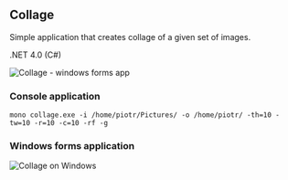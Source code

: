 ## Collage ##

Simple application that creates collage of a given set of images.

.NET 4.0 (C#)

![Collage - windows forms app](http://if.pw.edu.pl/~ludwik/collage3.jpg)

### Console application ###

`mono collage.exe -i /home/piotr/Pictures/ -o /home/piotr/ -th=10 -tw=10 -r=10 -c=10 -rf -g`

### Windows forms application ###

![Collage on Windows](http://if.pw.edu.pl/~ludwik/collage_win2.png)
